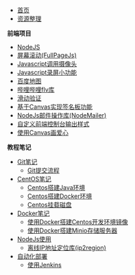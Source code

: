 - [首页](/src/pages/home.md)
- [资源整理](/src/docs/资源整理/README.md)

**前端项目**

- [NodeJS](/src/examples/NodeJs/README.md)
- [屏幕滚动(FullPageJs)](/src/docs/Project/屏幕滚动(FullPageJs)/屏幕滚动(FullPageJs).md)
- [Javascript调用摄像头](/src/docs/Project/Javascript调用摄像头/Javascript调用摄像头.md)
- [Javascript录屏小功能](/src/docs/Project/Javascript录屏小功能/Javascript录屏小功能.md)
- [百度地图](/src/docs/Project/百度地图/百度地图.md)
- [哔哩哔哩flv库](/src/docs/Project/哔哩哔哩flv库/哔哩哔哩flv库.md)
- [滑动验证](/src/docs/Project/滑动验证/滑动验证.md)
- [基于Canvas实现签名板功能](/src/docs/Project/基于Canvas实现签名板功能/基于Canvas实现签名板功能.md)
- [NodeJs邮件操作库(NodeMailer)](/src/docs/Project/NodeJs邮件操作库(NodeMailer)/NodeJs邮件操作库(NodeMailer).md)
- [自定义前端控制台输出样式](/src/docs/Project/自定义前端控制台输出样式/自定义前端控制台输出样式.md)
- [使用Canvas画爱心](/src/docs/Project/使用Canvas画爱心/使用Canvas画爱心.md)

**教程笔记**

- [Git笔记](/src/docs/notes/Git/README.md)
    - [Git提交流程](/src/docs/notes/Git/Git提交流程/Git提交流程.md)
- [CentOS笔记](/src/docs/notes/Centos/README.md)
    - [Centos搭建Java环境](/src/docs/notes/Centos/Centos搭建Java环境/Centos搭建Java环境.md)
    - [Centos搭建Docker环境](/src/docs/notes/Centos/Centos搭建Docker环境/Centos搭建Docker环境.md)
    - [Centos挂载磁盘](/src/docs/notes/Centos/Centos挂载磁盘/Centos挂载磁盘.md)
- [Docker笔记](/src/docs/notes/Docker/README.md)
    - [使用Docker搭建Centos开发环境镜像](/src/docs/notes/Docker/使用Docker搭建Centos开发环境镜像/使用Docker搭建Centos开发环境镜像.md)
    - [使用Docker搭建Minio存储服务器](/src/docs/notes/Docker/使用Docker搭建Minio存储服务器/使用Docker搭建Minio存储服务器.md)
- [NodeJs使用](/src/docs/notes/NodeJs/README.md)
    - [离线IP地址定位库(ip2region)](/src/docs/NodeJs/离线IP地址定位库/离线IP地址定位库.md)
- [自动化部署](/src/docs/notes/自动化部署/README.md)
    - [使用Jenkins](/src/docs/notes/自动化部署/Jenkins/README.md)




